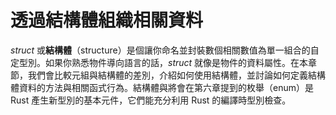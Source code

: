 # 透過結構體組織相關資料

*struct* 或**結構體**（structure）是個讓你命名並封裝數個相關數值為單一組合的自定型別。如果你熟悉物件導向語言的話，*struct* 就像是物件的資料屬性。在本章節，我們會比較元組與結構體的差別，介紹如何使用結構體，並討論如何定義結構體資料的方法與相關函式行為。結構體與將會在第六章提到的枚舉（enum）是 Rust 產生新型別的基本元件，它們能充分利用 Rust 的編譯時型別檢查。
